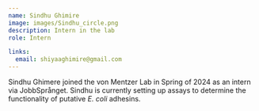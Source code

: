 ```yaml
---
name: Sindhu Ghimire
image: images/Sindhu_circle.png
description: Intern in the lab
role: Intern

links:
  email: shiyaaghimire@gmail.com
---
```


Sindhu Ghimere joined the von Mentzer Lab in Spring of 2024 as an intern via JobbSprånget. Sindhu is currently setting up assays to determine the functionality of putative _E. coli_ adhesins. 

